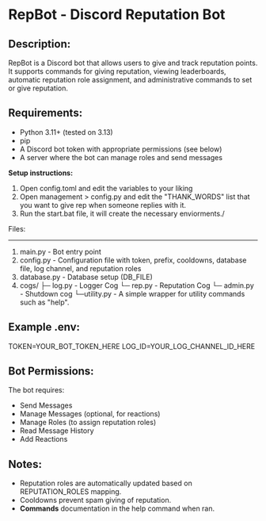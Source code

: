 RepBot - Discord Reputation Bot
===============================

Description:
-------------
RepBot is a Discord bot that allows users to give and track reputation points.
It supports commands for giving reputation, viewing leaderboards, 
automatic reputation role assignment, and administrative commands 
to set or give reputation.

Requirements:
-------------
- Python 3.11+ (tested on 3.13)
- pip
- A Discord bot token with appropriate permissions (see below)
- A server where the bot can manage roles and send messages

**Setup instructions:**
1. Open config.toml and edit the variables to your liking
2. Open management > config.py and edit the "THANK_WORDS" list that you want to give rep when someone replies with it.
3. Run the start.bat file, it will create the necessary enviorments./

Files:

------
1. main.py          - Bot entry point
2. config.py        - Configuration file with token, prefix, cooldowns, database file, log channel, and reputation roles
3. database.py      - Database setup (DB_FILE)
4. cogs/
    ├─ log.py       - Logger Cog
    └─ rep.py       - Reputation Cog
    └─ admin.py     - Shutdown cog
    └─utility.py    - A simple wrapper for utility commands such as "help".


Example .env:
-------------
TOKEN=YOUR_BOT_TOKEN_HERE
LOG_ID=YOUR_LOG_CHANNEL_ID_HERE

Bot Permissions:
----------------
The bot requires:
- Send Messages
- Manage Messages (optional, for reactions)
- Manage Roles (to assign reputation roles)
- Read Message History
- Add Reactions



Notes:
------
- Reputation roles are automatically updated based on REPUTATION_ROLES mapping.
- Cooldowns prevent spam giving of reputation.
- **Commands** documentation in the help command when ran.
